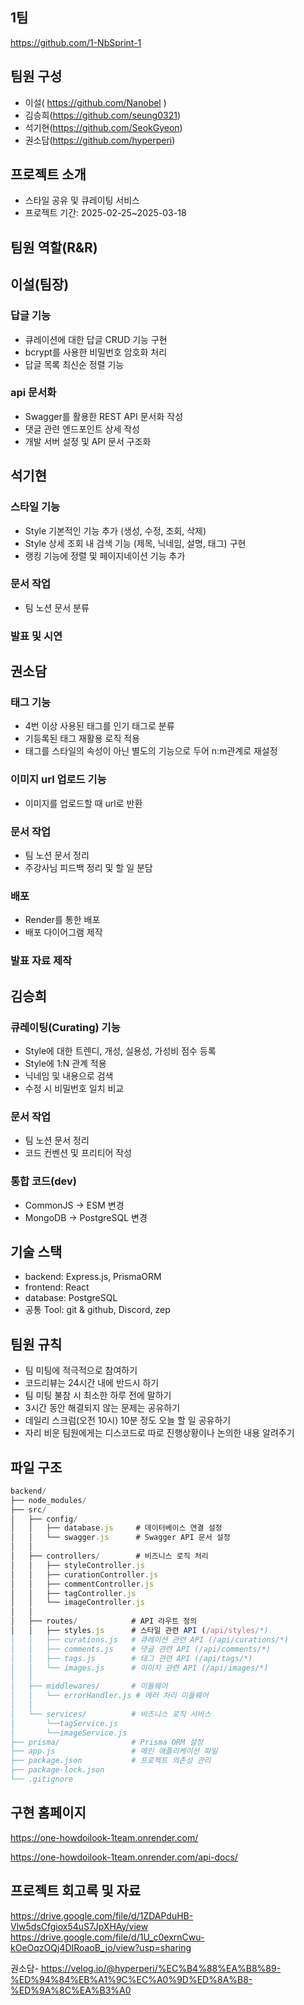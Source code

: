 ## 1팀

https://github.com/1-NbSprint-1

## 팀원 구성

- 이설( https://github.com/Nanobel )
- 김승희(https://github.com/seung0321)
- 석기현(https://github.com/SeokGyeon)
- 권소담(https://github.com/hyperperi)

## 프로젝트 소개

- 스타일 공유 및 큐레이팅 서비스
- 프로젝트 기간: 2025-02-25~2025-03-18

## 팀원 역할(R&R)

## 이설(팀장)

<aside>

### 답글 기능

- 큐레이션에 대한 답글 CRUD 기능 구현
- bcrypt를 사용한 비밀번호 암호화 처리
- 답글 목록 최신순 정렬 기능

### api 문서화

- Swagger를 활용한 REST API 문서화 작성
- 댓글 관련 엔드포인트 상세 작성
- 개발 서버 설정 및 API 문서 구조화
</aside>

## 석기현

<aside>

### 스타일 기능

- Style 기본적인 기능 추가 (생성, 수정, 조회, 삭제)
- Style 상세 조회 내 검색 기능 (제목, 닉네임, 설명, 태그) 구현
- 랭킹 기능에 정렬 및 페이지네이션 기능 추가

### 문서 작업
- 팀 노션 문서 분류

### 발표 및 시연


</aside>

## **권소담**

<aside>

### **태그 기능**

- 4번 이상 사용된 태그를 인기 태그로 분류
- 기등록된 태그 재활용 로직 적용
- 태그를 스타일의 속성이 아닌 별도의 기능으로 두어 n:m관계로 재설정

### **이미지 url 업로드 기능**

- 이미지를 업로드할 때 url로 반환

### **문서 작업**

- 팀 노션 문서 정리
- 주강사님 피드백 정리 및 할 일 분담

### **배포**

- Render를 통한 배포
- 배포 다이어그램 제작

### **발표 자료 제작**

</aside>

## 김승희

<aside>

###  **큐레이팅(Curating) 기능**

- Style에 대한 트렌디, 개성, 실용성, 가성비 점수 등록
- Style에 1:N 관계 적용
- 닉네임 및 내용으로 검색
- 수정 시 비밀번호 일치 비교

### **문서 작업**

- 팀 노션 문서 정리
- 코드 컨벤션 및 프리티어 작성

### **통합 코드(dev)** 

- CommonJS → ESM 변경
- MongoDB → PostgreSQL 변경
</aside>

## 기술 스택

- backend: Express.js, PrismaORM
- frontend: React
- database: PostgreSQL
- 공통 Tool: git & github, Discord, zep

## 팀원 규칙

- 팀 미팅에 적극적으로 참여하기
- 코드리뷰는 24시간 내에 반드시 하기
- 팀 미팅 불참 시 최소한 하루 전에 말하기
- 3시간 동안 해결되지 않는 문제는 공유하기
- 데일리 스크럼(오전 10시) 10분 정도 오늘 할 일 공유하기
- 자리 비운 팀원에게는 디스코드로 따로 진행상황이나 논의한 내용 알려주기

## 파일 구조

```jsx
backend/
├── node_modules/
├── src/
│   ├── config/
│   │   ├── database.js     # 데이터베이스 연결 설정
│   │   └── swagger.js      # Swagger API 문서 설정
│   │
│   ├── controllers/        # 비즈니스 로직 처리
│   │   ├── styleController.js
│   │   ├── curationController.js
│   │   ├── commentController.js
│   │   ├── tagController.js
│   │   └── imageController.js
│   │
│   ├── routes/            # API 라우트 정의
│   │   ├── styles.js      # 스타일 관련 API (/api/styles/*)
│   │   ├── curations.js   # 큐레이션 관련 API (/api/curations/*)
│   │   ├── comments.js    # 댓글 관련 API (/api/comments/*)
│   │   ├── tags.js        # 태그 관련 API (/api/tags/*)
│   │   └── images.js      # 이미지 관련 API (/api/images/*)
│   │
│   ├── middlewares/       # 미들웨어
│   │   └── errorHandler.js # 에러 처리 미들웨어
│   │
│   └── services/          # 비즈니스 로직 서비스
│       └──tagService.js 
│       └──imageService.js
├── prisma/                # Prisma ORM 설정
├── app.js                 # 메인 애플리케이션 파일
├── package.json           # 프로젝트 의존성 관리
├── package-lock.json
└── .gitignore
```

## 구현 홈페이지

https://one-howdoilook-1team.onrender.com/

https://one-howdoilook-1team.onrender.com/api-docs/

## 프로젝트 회고록 및 자료
https://drive.google.com/file/d/1ZDAPduHB-Vlw5dsCfgiox54uS7JpXHAy/view
https://drive.google.com/file/d/1U_c0exrnCwu-kOeOqzOQj4DIRoaoB_jo/view?usp=sharing

권소담- https://velog.io/@hyperperi/%EC%B4%88%EA%B8%89-%ED%94%84%EB%A1%9C%EC%A0%9D%ED%8A%B8-%ED%9A%8C%EA%B3%A0
